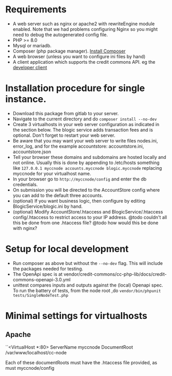 # Requirements

* A web server such as nginx or apache2 with rewriteEngine module enabled. Note that we had problems configuring Nginx so you might need to debug the autogenerated config file.
* PHP >= 8.0
* Mysql or mariadb.
* Composer (php package manager). [Install Composer](https://getcomposer.org/download)
* A web browser (unless you want to configure ini files by hand)
* A client application which supports the credit commons API. eg the [developer client](https://gitlab.com/credit-commons/cc-dev-client)

# Installation procedure for single instance.

  * Download this package from gitlab to your server.
  * Navigate to the current directory and do ``composer install --no-dev``
  * Create 3 virtualhosts in your web server configuration as indicated in the section below. The blogic service adds transaction fees and is optional. Don't forget to restart your web server.
  * Be aware that you may want your web server to write files nodes.ini, error_log, and for the example accountstore: accountstore.ini, accountstore.json
  * Tell your browser these domains and subdomains are hosted locally and not online. Usually this is done by appending to /etc/hosts something like ``127.0.0.1 myccnode accounts.myccnode blogic.myccnode`` replacing myccnode for your virtualhost name.
  * In your browser go to ``http://myccnode/config`` and enter the db credentials.
  * On submission you will be directed to the AccountStore config where you can add to the default three accounts.
  * (optional) If you want business logic, then configure by editing BlogicService/blogic.ini by hand.
  * (optional) Modify AccountStore/.htaccess and BlogicService/.htaccess config/.htaccess to restrict access to your IP address. @todo couldn't all this be done from one .htaccess file? @todo how would this be done with nginx?

# Setup for local development

  * Run composer as above but without the ``--no-dev`` flag. This will include the packages needed for testing.
  * The OpenApi spec is at vendor/credit-commons/cc-php-lib/docs/credit-commons-openapi-3.0.yml
  * unittest compares inputs and outputs against the (local) Openapi spec. To run the battery of tests, from the node root ,do ``vendor/bin/phpunit tests/SingleNodeTest.php``

# Minimal settings for virtualhosts
## Apache
``<VirtualHost *:80>
  ServerName myccnode
  DocumentRoot /var/www/localhost/cc-node
</VirtualHost>

Each of these documentRoots must have the .htaccess file provided, as must myccnode/config